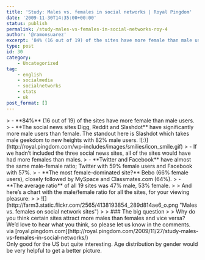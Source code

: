 ```yaml
---
title: 'Study: Males vs. females in social networks | Royal Pingdom'
date: '2009-11-30T14:35:00+00:00'
status: publish
permalink: /study-males-vs-females-in-social-networks-roy-4
author: '@ramonsuarez'
excerpt: '84% (16 out of 19) of the sites have more female than male users. The social news sites Digg, Reddit and Slashdot have significantly more male users than female. The standout here is Slashdot which takes male geekdom to new heights with 82% male u...'
type: post
id: 30
category:
    - Uncategorized
tag:
    - english
    - socialmedia
    - socialnetworks
    - stats
    - uk
post_format: []
---
```

<div class="posterous_bookmarklet_entry">> - **84%** (16 out of 19) of the sites have more female than male users.
> - **The social news sites Digg, Reddit and Slashdot** have significantly more male users than female. The standout here is Slashdot which takes male geekdom to new heights with 82% male users. ![:)](http://royal.pingdom.com/wp-includes/images/smilies/icon_smile.gif)
> - If we hadn’t included the three social news sites, all of the sites would have had more females than males.
> - **Twitter and Facebook** have almost the same male-female ratio; Twitter with 59% female users and Facebook with 57%.
> - **The most female-dominated site?** Bebo (66% female users), closely followed by MySpace and Classmates.com (64%).
> - **The average ratio** of all 19 sites was 47% male, 53% female.
> 
> And here’s a chart with the male/female ratio for all the sites, for your viewing pleasure:
> 
> ![](http://farm3.static.flickr.com/2565/4138193854_289d814ae6_o.png "Males vs. females on social network sites")
> 
> ### The big question
> 
> Why do you think certain sites attract more males than females and vice versa? We’d love to hear what you think, so please let us know in the comments.

<div class="posterous_quote_citation">via [royal.pingdom.com](http://royal.pingdom.com/2009/11/27/study-males-vs-females-in-social-networks/)</div>Only good for the US but quite interesting. Age distribution by gender would be very helpful to get a better picture.

</div>